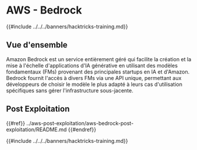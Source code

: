 # AWS - Bedrock

{{#include ../../../banners/hacktricks-training.md}}

## Vue d'ensemble

Amazon Bedrock est un service entièrement géré qui facilite la création et la mise à l'échelle d'applications d'IA générative en utilisant des modèles fondamentaux (FMs) provenant des principales startups en IA et d'Amazon. Bedrock fournit l'accès à divers FMs via une API unique, permettant aux développeurs de choisir le modèle le plus adapté à leurs cas d'utilisation spécifiques sans gérer l'infrastructure sous-jacente.

## Post Exploitation

{{#ref}}
../aws-post-exploitation/aws-bedrock-post-exploitation/README.md
{{#endref}}

{{#include ../../../banners/hacktricks-training.md}}
